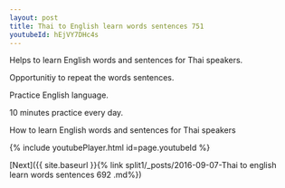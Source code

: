 ```yaml
---
layout: post
title: Thai to English learn words sentences 751 
youtubeId: hEjVY7DHc4s
---
```

 
 
Helps to learn English words and sentences for Thai speakers.

Opportunitiy to repeat the words sentences. 

Practice English language. 
 
10 minutes practice every day. 
 
How to learn English words and sentences for Thai speakers 
 
{% include youtubePlayer.html id=page.youtubeId %}
 
 
[Next]({{ site.baseurl }}{% link  split1/_posts/2016-09-07-Thai to english learn words sentences 692 .md%})
 
